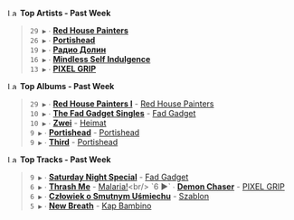 <!--START_LASTFM_ARTISTS:{"period": "7day", "rows": 5}-->
<a href="https://last.fm" target="_blank"><img src="https://user-images.githubusercontent.com/17434202/215290617-e793598d-d7c9-428f-9975-156db1ba89cc.svg" alt="Last.fm Logo" width="18" height="13"/></a> **Top Artists - Past Week**

> `29 ▶️` ∙ **[Red House Painters](https://www.last.fm/music/Red+House+Painters)**<br/>
> `26 ▶️` ∙ **[Portishead](https://www.last.fm/music/Portishead)**<br/>
> `19 ▶️` ∙ **[Радио Долин](https://www.last.fm/music/%D0%A0%D0%B0%D0%B4%D0%B8%D0%BE+%D0%94%D0%BE%D0%BB%D0%B8%D0%BD)**<br/>
> `16 ▶️` ∙ **[Mindless Self Indulgence](https://www.last.fm/music/Mindless+Self+Indulgence)**<br/>
> `13 ▶️` ∙ **[PIXEL GRIP](https://www.last.fm/music/PIXEL+GRIP)**<br/>
<!--END_LASTFM_ARTISTS-->

<!--START_LASTFM_ALBUMS:{"period": "7day", "rows": 5}-->
<a href="https://last.fm" target="_blank"><img src="https://user-images.githubusercontent.com/17434202/215290617-e793598d-d7c9-428f-9975-156db1ba89cc.svg" alt="Last.fm Logo" width="18" height="13"/></a> **Top Albums - Past Week**

> `29 ▶️` ∙ **[Red House Painters I](https://www.last.fm/music/Red+House+Painters/Red+House+Painters+I)** - [Red House Painters](https://www.last.fm/music/Red+House+Painters)<br/>
> `10 ▶️` ∙ **[The Fad Gadget Singles](https://www.last.fm/music/Fad+Gadget/The+Fad+Gadget+Singles)** - [Fad Gadget](https://www.last.fm/music/Fad+Gadget)<br/>
> `10 ▶️` ∙ **[Zwei](https://www.last.fm/music/Heimat/Zwei)** - [Heimat](https://www.last.fm/music/Heimat)<br/>
> `9 ▶️` ∙ **[Portishead](https://www.last.fm/music/Portishead/Portishead)** - [Portishead](https://www.last.fm/music/Portishead)<br/>
> `9 ▶️` ∙ **[Third](https://www.last.fm/music/Portishead/Third)** - [Portishead](https://www.last.fm/music/Portishead)<br/>
<!--END_LASTFM_ALBUMS-->

<!--START_LASTFM_TRACKS:{"period": "7day", "rows": 5}-->
<a href="https://last.fm" target="_blank"><img src="https://user-images.githubusercontent.com/17434202/215290617-e793598d-d7c9-428f-9975-156db1ba89cc.svg" alt="Last.fm Logo" width="18" height="13"/></a> **Top Tracks - Past Week**

> `9 ▶️` ∙ **[Saturday Night Special](https://www.last.fm/music/Fad+Gadget/_/Saturday+Night+Special)** - [Fad Gadget](https://www.last.fm/music/Fad+Gadget)<br/>
> `6 ▶️` ∙ **[Thrash Me](https://www.last.fm/music/Malaria!/_/Thrash+Me)** - [Malaria!](https://www.last.fm/music/Malaria!)<br/>
> `6 ▶️` ∙ **[Demon Chaser](https://www.last.fm/music/PIXEL+GRIP/_/Demon+Chaser)** - [PIXEL GRIP](https://www.last.fm/music/PIXEL+GRIP)<br/>
> `6 ▶️` ∙ **[Człowiek o Smutnym Uśmiechu](https://www.last.fm/music/Szablon/_/Cz%C5%82owiek+o+Smutnym+U%C5%9Bmiechu)** - [Szablon](https://www.last.fm/music/Szablon)<br/>
> `5 ▶️` ∙ **[New Breath](https://www.last.fm/music/Kap+Bambino/_/New+Breath)** - [Kap Bambino](https://www.last.fm/music/Kap+Bambino)<br/>
<!--END_LASTFM_TRACKS-->
